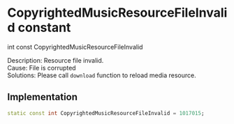 


# CopyrightedMusicResourceFileInvalid constant







int const CopyrightedMusicResourceFileInvalid
  




<p>Description: Resource file invalid. <br>Cause: File is corrupted <br>Solutions: Please call <code>download</code> function to reload media resource.</p>



## Implementation

```dart
static const int CopyrightedMusicResourceFileInvalid = 1017015;
```







